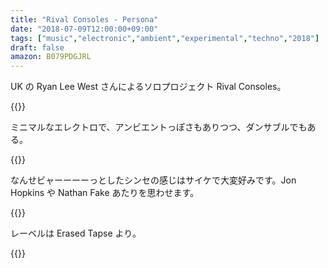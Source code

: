 ```yaml
---
title: "Rival Consoles - Persona"
date: "2018-07-09T12:00:00+09:00"
tags: ["music","electronic","ambient","experimental","techno","2018"]
draft: false
amazon: B079PDGJRL
---
```


UK の Ryan Lee West さんによるソロプロジェクト Rival Consoles。

{{<youtube src="Z4DqCevajw4" title="Rival Consoles - Hidden">}}

ミニマルなエレクトロで、アンビエントっぽさもありつつ、ダンサブルでもある。

{{<youtube src="y-qaO979RPA" title="Rival Consoles - Johannesburg">}}

なんせビャーーーーっとしたシンセの感じはサイケで大変好みです。Jon Hopkins や Nathan Fake あたりを思わせます。

{{<youtube src="1eKAHGf0GMc" title="Rival Consoles - Howl">}}

レーベルは Erased Tapse より。

{{<amazon asin="B079PDGJRL" title="Rival Consoles - Persona">}}
